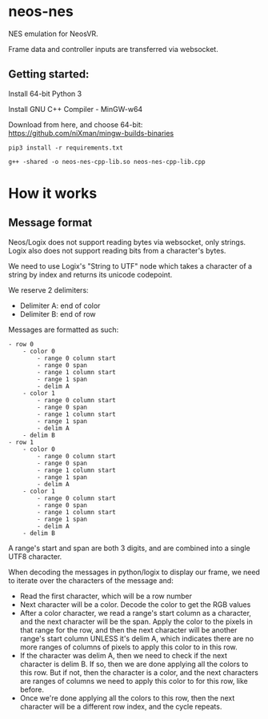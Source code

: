 # neos-nes
NES emulation for NeosVR.

Frame data and controller inputs are transferred via websocket.

## Getting started:

Install 64-bit Python 3

Install GNU C++ Compiler - MinGW-w64 

Download from here, and choose 64-bit:
https://github.com/niXman/mingw-builds-binaries

`pip3 install -r requirements.txt`

`g++ -shared -o neos-nes-cpp-lib.so neos-nes-cpp-lib.cpp`



# How it works
## Message format

Neos/Logix does not support reading bytes via websocket, only strings. 
Logix also does not support reading bits from a character's bytes. 

We need to use Logix's "String to UTF" node which takes a character 
of a string by index and returns its unicode codepoint.

We reserve 2 delimiters:
* Delimiter A: end of color
* Delimiter B: end of row

Messages are formatted as such:

```
- row 0
    - color 0
        - range 0 column start
        - range 0 span
        - range 1 column start
        - range 1 span
        - delim A
    - color 1
        - range 0 column start
        - range 0 span
        - range 1 column start
        - range 1 span
        - delim A
    - delim B
- row 1
    - color 0
        - range 0 column start
        - range 0 span
        - range 1 column start
        - range 1 span
        - delim A
    - color 1
        - range 0 column start
        - range 0 span
        - range 1 column start
        - range 1 span
        - delim A
    - delim B

```

A range's start and span are both 3 digits, and are combined into a single UTF8 character.


When decoding the messages in python/logix to display our frame, we need to iterate over the characters of the message and:
* Read the first character, which will be a row number
* Next character will be a color. Decode the color to get the RGB values
* After a color character, we read a range's start column as a character, and the next character will be the span. Apply the color to the pixels in that range for the row, and then the next character will be another range's start column UNLESS it's delim A, which indicates there are no more ranges of columns of pixels to apply this color to in this row.
* If the character was delim A, then we need to check if the next character is delim B. If so, then we are done applying all the colors to this row. But if not, then the character is a color, and the next characters are ranges of columns we need to apply this color to for this row, like before.
* Once we're done applying all the colors to this row, then the next character will be a different row index, and the cycle repeats.